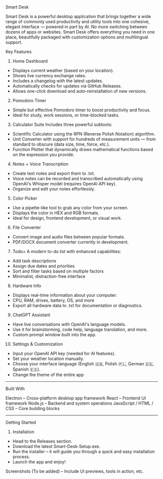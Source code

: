 Smart Desk

Smart Desk is a powerful desktop application that brings together a wide range of commonly used productivity and utility tools into one cohesive, elegant interface — powered in part by AI. No more switching between dozens of apps or websites. Smart Desk offers everything you need in one place, beautifully packaged with customization options and multilingual support.

Key Features

1. Home Dashboard
* Displays current weather (based on your location).
* Shows live currency exchange rates.
* Includes a changelog with the latest updates.
* Automatically checks for updates via GitHub Releases.
* Allows one-click download and auto-reinstallation of new versions.

2. Pomodoro Timer
* Simple but effective Pomodoro timer to boost productivity and focus.
* Ideal for study, work sessions, or time-blocked tasks.

3. Calculator Suite
Includes three powerful subtools:

* Scientific Calculator using the RPN (Reverse Polish Notation) algorithm.
* Unit Converter with support for hundreds of measurement units — from standard to obscure (data size, time, force, etc.).
* Function Plotter that dynamically draws mathematical functions based on the expression you provide.

4. Notes + Voice Transcription
* Create text notes and export them to .txt.
* Voice notes can be recorded and transcribed automatically using OpenAI's Whisper model (requires OpenAI API key).
* Organize and edit your notes effortlessly.

5. Color Picker
* Use a pipette-like tool to grab any color from your screen.
* Displays the color in HEX and RGB formats.
* Ideal for design, frontend development, or visual work.

6. File Converter
* Convert image and audio files between popular formats.
* PDF/DOCX document converter currently in development.

7. Todo+
A modern to-do list with enhanced capabilities:

* Add task descriptions
* Assign due dates and priorities
* Sort and filter tasks based on multiple factors
* Minimalist, distraction-free interface

8. Hardware Info
* Displays real-time information about your computer:
* CPU, RAM, drives, battery, OS, and more
* Export all hardware data to .txt for documentation or diagnostics.

9. ChatGPT Assistant
* Have live conversations with OpenAI's language models.
* Use it for brainstorming, code help, language translation, and more.
* Custom prompt window built into the app.

10. Settings & Customization
* Input your OpenAI API key (needed for AI features).
* Set your weather location manually.
* Choose your interface language (English 🇬🇧, Polish 🇵🇱, German 🇩🇪, Spanish 🇪🇸).
* Change the theme of the entire app

_____________________________________________________________
Built With

Electron – Cross-platform desktop app framework
React – Frontend UI framework
Node.js – Backend and system operations
JavaScript / HTML / CSS – Core building blocks

_____________________________________________________________
Getting Started

1. Installation
* Head to the Releases section.
* Download the latest Smart-Desk-Setup.exe.
* Run the installer – it will guide you through a quick and easy installation process.
* Launch the app and enjoy!

Screenshots
(To be added) – Include UI previews, tools in action, etc.
